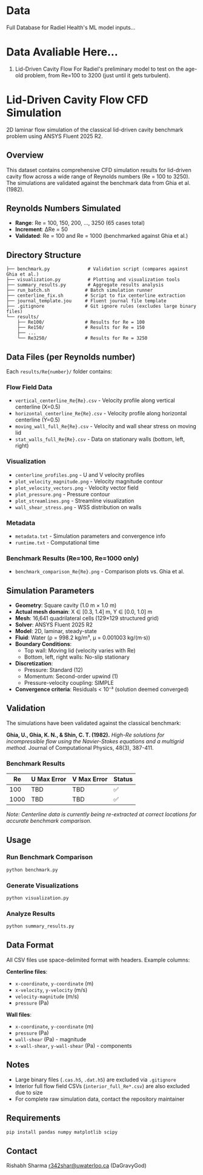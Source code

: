 # Data

Full Database for Radiel Health's ML model inputs...

# Data Avaliable Here...

1. Lid-Driven Cavity Flow
   For Radiel's preliminary model to test on the age-old problem, from Re=100 to 3200 (just until it gets turbulent).

# Lid-Driven Cavity Flow CFD Simulation

2D laminar flow simulation of the classical lid-driven cavity benchmark problem using ANSYS Fluent 2025 R2.

## Overview

This dataset contains comprehensive CFD simulation results for lid-driven cavity flow across a wide range of Reynolds numbers (Re = 100 to 3250). The simulations are validated against the benchmark data from Ghia et al. (1982).

## Reynolds Numbers Simulated

- **Range**: Re = 100, 150, 200, ..., 3250 (65 cases total)
- **Increment**: ΔRe = 50
- **Validated**: Re = 100 and Re = 1000 (benchmarked against Ghia et al.)

## Directory Structure

```
├── benchmark.py              # Validation script (compares against Ghia et al.)
├── visualization.py          # Plotting and visualization tools
├── summary_results.py        # Aggregate results analysis
├── run_batch.sh             # Batch simulation runner
├── centerline_fix.sh        # Script to fix centerline extraction
├── journal_template.jou     # Fluent journal file template
├── .gitignore               # Git ignore rules (excludes large binary files)
└── results/
    ├── Re100/               # Results for Re = 100
    ├── Re150/               # Results for Re = 150
    ├── ...
    └── Re3250/              # Results for Re = 3250
```

## Data Files (per Reynolds number)

Each `results/Re{number}/` folder contains:

### Flow Field Data

- `vertical_centerline_Re{Re}.csv` - Velocity profile along vertical centerline (X=0.5)
- `horizontal_centerline_Re{Re}.csv` - Velocity profile along horizontal centerline (Y=0.5)
- `moving_wall_full_Re{Re}.csv` - Velocity and wall shear stress on moving lid
- `stat_walls_full_Re{Re}.csv` - Data on stationary walls (bottom, left, right)

### Visualization

- `centerline_profiles.png` - U and V velocity profiles
- `plot_velocity_magnitude.png` - Velocity magnitude contour
- `plot_velocity_vectors.png` - Velocity vector field
- `plot_pressure.png` - Pressure contour
- `plot_streamlines.png` - Streamline visualization
- `wall_shear_stress.png` - WSS distribution on walls

### Metadata

- `metadata.txt` - Simulation parameters and convergence info
- `runtime.txt` - Computational time

### Benchmark Results (Re=100, Re=1000 only)

- `benchmark_comparison_Re{Re}.png` - Comparison plots vs. Ghia et al.

## Simulation Parameters

- **Geometry**: Square cavity (1.0 m × 1.0 m)
- **Actual mesh domain**: X ∈ [0.3, 1.4] m, Y ∈ [0.0, 1.0] m
- **Mesh**: 16,641 quadrilateral cells (129×129 structured grid)
- **Solver**: ANSYS Fluent 2025 R2
- **Model**: 2D, laminar, steady-state
- **Fluid**: Water (ρ = 998.2 kg/m³, μ = 0.001003 kg/(m·s))
- **Boundary Conditions**:
  - Top wall: Moving lid (velocity varies with Re)
  - Bottom, left, right walls: No-slip stationary
- **Discretization**:
  - Pressure: Standard (12)
  - Momentum: Second-order upwind (1)
  - Pressure-velocity coupling: SIMPLE
- **Convergence criteria**: Residuals < 10⁻³ (solution deemed converged)

## Validation

The simulations have been validated against the classical benchmark:

**Ghia, U., Ghia, K. N., & Shin, C. T. (1982).** _High-Re solutions for incompressible flow using the Navier-Stokes equations and a multigrid method._ Journal of Computational Physics, 48(3), 387-411.

### Benchmark Results

| Re   | U Max Error | V Max Error | Status |
| ---- | ----------- | ----------- | ------ |
| 100  | TBD         | TBD         | ✅     |
| 1000 | TBD         | TBD         | ✅     |

_Note: Centerline data is currently being re-extracted at correct locations for accurate benchmark comparison._

## Usage

### Run Benchmark Comparison

```bash
python benchmark.py
```

### Generate Visualizations

```bash
python visualization.py
```

### Analyze Results

```bash
python summary_results.py
```

## Data Format

All CSV files use space-delimited format with headers. Example columns:

**Centerline files**:

- `x-coordinate`, `y-coordinate` (m)
- `x-velocity`, `y-velocity` (m/s)
- `velocity-magnitude` (m/s)
- `pressure` (Pa)

**Wall files**:

- `x-coordinate`, `y-coordinate` (m)
- `pressure` (Pa)
- `wall-shear` (Pa) - magnitude
- `x-wall-shear`, `y-wall-shear` (Pa) - components

## Notes

- Large binary files (`.cas.h5`, `.dat.h5`) are excluded via `.gitignore`
- Interior full flow field CSVs (`interior_full_Re*.csv`) are also excluded due to size
- For complete raw simulation data, contact the repository maintainer

## Requirements

```bash
pip install pandas numpy matplotlib scipy
```

## Contact

Rishabh Sharma r342shar@uwaterloo.ca (DaGravyGod)
